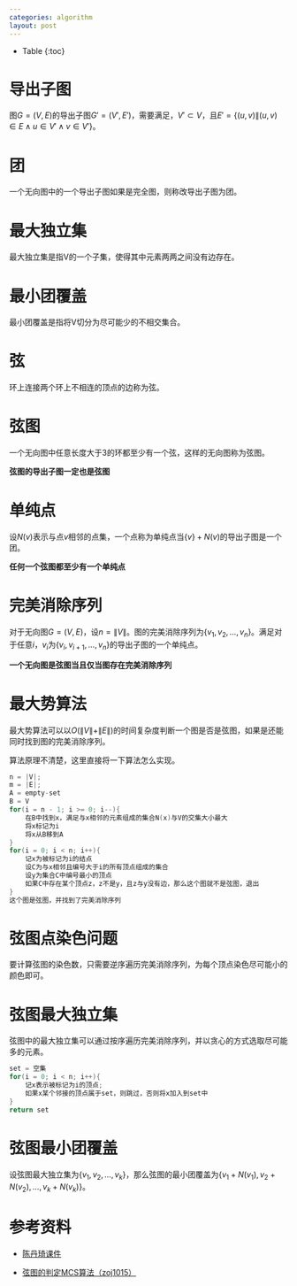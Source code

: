 ```yaml
---
categories: algorithm
layout: post
---
```


- Table
{:toc}
# 导出子图

图$G=(V,E)$的导出子图$G'=(V',E')$，需要满足，$V'\subset V$，且$E'=\{(u,v)\|(u,v)\in E \land u\in V'\land v\in V'\}$。

# 团

一个无向图中的一个导出子图如果是完全图，则称改导出子图为团。

# 最大独立集

最大独立集是指V的一个子集，使得其中元素两两之间没有边存在。

# 最小团覆盖

最小团覆盖是指将V切分为尽可能少的不相交集合。

# 弦

环上连接两个环上不相连的顶点的边称为弦。

# 弦图

一个无向图中任意长度大于3的环都至少有一个弦，这样的无向图称为弦图。

**弦图的导出子图一定也是弦图**

# 单纯点

设$N(v)$表示与点$v$相邻的点集，一个点称为单纯点当$\{v\}+N(v)$的导出子图是一个团。

**任何一个弦图都至少有一个单纯点**

# 完美消除序列

对于无向图$G=(V,E)$，设$n=\|V\|$。图的完美消除序列为$\{v_1,v_2,\ldots ,v_n\}$。满足对于任意$i$，$v_i$为$\{v_i,v_{i+1},\ldots ,v_n\}$的导出子图的一个单纯点。

**一个无向图是弦图当且仅当图存在完美消除序列**

# 最大势算法

最大势算法可以以$O(\|V\|+\|E\|)$的时间复杂度判断一个图是否是弦图，如果是还能同时找到图的完美消除序列。

算法原理不清楚，这里直接将一下算法怎么实现。

```java
n = |V|;
m = |E|;
A = empty-set
B = V
for(i = n - 1; i >= 0; i--){
	在B中找到x，满足与x相邻的元素组成的集合N(x)与V的交集大小最大
	将x标记为i
	将x从B移到A
}
for(i = 0; i < n; i++){
	记x为被标记为i的结点
	设C为与x相邻且编号大于i的所有顶点组成的集合
	设y为集合C中编号最小的顶点
	如果C中存在某个顶点z，z不是y，且z与y没有边，那么这个图就不是弦图，退出
}
这个图是弦图，并找到了完美消除序列
```

# 弦图点染色问题

要计算弦图的染色数，只需要逆序遍历完美消除序列，为每个顶点染色尽可能小的颜色即可。

# 弦图最大独立集

弦图中的最大独立集可以通过按序遍历完美消除序列，并以贪心的方式选取尽可能多的元素。

```java
set = 空集
for(i = 0; i < n; i++){
    记x表示被标记为i的顶点;
    如果x某个邻接的顶点属于set，则跳过，否则将x加入到set中
}
return set
```

# 弦图最小团覆盖

设弦图最大独立集为$\{v_1, v_2, \ldots, v_k\}$，那么弦图的最小团覆盖为$\{v_1+N(v_1), v_2+N(v_2), \ldots, v_k + N(v_k)\}$。

# 参考资料

- [陈丹琦课件](https://files-cdn.cnblogs.com/files/lcf-2000/%E5%BC%A6%E5%9B%BE%E4%B8%8E%E5%8C%BA%E9%97%B4%E5%9B%BE-cdq.pdf)

- [弦图的判定MCS算法（zoj1015）](https://blog.csdn.net/mypsq/article/details/40858791)